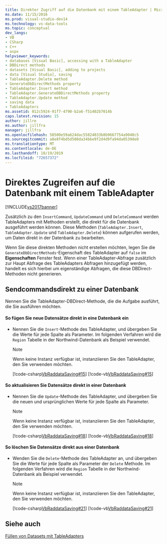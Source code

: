 ```yaml
---
title: Direkter Zugriff auf die Datenbank mit einem TableAdapter | Microsoft-Dokumentation
ms.date: 11/15/2016
ms.prod: visual-studio-dev14
ms.technology: vs-data-tools
ms.topic: conceptual
dev_langs:
- VB
- CSharp
- C++
- aspx
helpviewer_keywords:
- databases [Visual Basic], accessing with a TableAdapter
- DBDirect methods
- datasets [Visual Basic], adding to projects
- data [Visual Studio], saving
- TableAdapter.Delete method
- GenerateDbDirectMethods property
- TableAdapter.Insert method
- TableAdapter.GenerateDBDirectMethods property
- TableAdapter.Update method
- saving data
- TableAdapters
ms.assetid: 012c5924-91f7-4790-b2a6-f51402b7014b
caps.latest.revision: 15
author: jillre
ms.author: jillfra
manager: jillfra
ms.openlocfilehash: 58500e59a624dac55824033b8b9667754a9040c5
ms.sourcegitcommit: a8e8f4bd5d508da34bbe9f2d4d9fa94da0539de0
ms.translationtype: MT
ms.contentlocale: de-DE
ms.lasthandoff: 10/19/2019
ms.locfileid: "72657372"
---
```

# <a name="directly-access-the-database-with-a-tableadapter"></a>Direktes Zugreifen auf die Datenbank mit einem TableAdapter
[!INCLUDE[vs2017banner](../includes/vs2017banner.md)]

Zusätzlich zu den `InsertCommand`, `UpdateCommand` und `DeleteCommand` werden TableAdapters mit Methoden erstellt, die direkt für die Datenbank ausgeführt werden können. Diese Methoden (`TableAdapter.Insert`, `TableAdapter.Update` und `TableAdapter.Delete`) können aufgerufen werden, um Daten direkt in der Datenbank zu bearbeiten.

 Wenn Sie diese direkten Methoden nicht erstellen möchten, legen Sie die `GenerateDbDirectMethods`-Eigenschaft des TableAdapter auf `false` im **Eigenschaften** Fenster fest. Wenn einer TableAdapter-Abfrage zusätzlich zur Haupt Abfrage des TableAdapters Abfragen hinzugefügt werden, handelt es sich hierbei um eigenständige Abfragen, die diese DBDirect-Methoden nicht generieren.

## <a name="sendcommandsdirectly-to-a-database"></a>Sendcommandsdirekt zu einer Datenbank
 Nennen Sie die TableAdapter-DBDirect-Methode, die die Aufgabe ausführt, die Sie ausführen möchten.

#### <a name="to-insert-new-records-directly-into-a-database"></a>So fügen Sie neue Datensätze direkt in eine Datenbank ein

- Nennen Sie die `Insert`-Methode des TableAdapter, und übergeben Sie die Werte für jede Spalte als Parameter. Im folgenden Verfahren wird die `Region` Tabelle in der Northwind-Datenbank als Beispiel verwendet.

    > [!NOTE]
    > Wenn keine Instanz verfügbar ist, instanziieren Sie den TableAdapter, den Sie verwenden möchten.

     [!code-csharp[VbRaddataSaving#15](../snippets/csharp/VS_Snippets_VBCSharp/VbRaddataSaving/CS/Class1.cs#15)]
     [!code-vb[VbRaddataSaving#15](../snippets/visualbasic/VS_Snippets_VBCSharp/VbRaddataSaving/VB/Class1.vb#15)]

#### <a name="to-update-records-directly-in-a-database"></a>So aktualisieren Sie Datensätze direkt in einer Datenbank

- Nennen Sie die `Update`-Methode des TableAdapter, und übergeben Sie die neuen und ursprünglichen Werte für jede Spalte als Parameter.

    > [!NOTE]
    > Wenn keine Instanz verfügbar ist, instanziieren Sie den TableAdapter, den Sie verwenden möchten.

     [!code-csharp[VbRaddataSaving#18](../snippets/csharp/VS_Snippets_VBCSharp/VbRaddataSaving/CS/Class1.cs#18)]
     [!code-vb[VbRaddataSaving#18](../snippets/visualbasic/VS_Snippets_VBCSharp/VbRaddataSaving/VB/Class1.vb#18)]

#### <a name="to-delete-records-directly-from-a-database"></a>So löschen Sie Datensätze direkt aus einer Datenbank

- Wenden Sie die `Delete`-Methode des TableAdapter an, und übergeben Sie die Werte für jede Spalte als Parameter der `Delete` Methode. Im folgenden Verfahren wird die `Region` Tabelle in der Northwind-Datenbank als Beispiel verwendet.

    > [!NOTE]
    > Wenn keine Instanz verfügbar ist, instanziieren Sie den TableAdapter, den Sie verwenden möchten.

     [!code-csharp[VbRaddataSaving#21](../snippets/csharp/VS_Snippets_VBCSharp/VbRaddataSaving/CS/Class1.cs#21)]
     [!code-vb[VbRaddataSaving#21](../snippets/visualbasic/VS_Snippets_VBCSharp/VbRaddataSaving/VB/Class1.vb#21)]

## <a name="see-also"></a>Siehe auch
 [Füllen von Datasets mit TableAdapters](../data-tools/fill-datasets-by-using-tableadapters.md)
